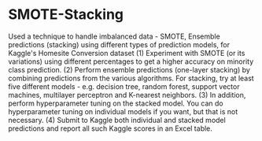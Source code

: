 # SMOTE-Stacking
Used a technique to handle imbalanced data - SMOTE, Ensemble predictions (stacking) using different types of prediction models, for Kaggle's Homesite Conversion dataset
(1) Experiment with SMOTE (or its variations) using different percentages to get a higher accuracy on minority class prediction.
(2) Perform ensemble predictions (one-layer stacking) by combining predictions from the various algorithms. For stacking, try at least five different models - e.g. decision tree, random forest, support vector machines, multilayer perceptron and K-nearest neighbors.
(3) In addition, perform hyperparameter tuning on the stacked model. You can do hyperparameter tuning on individual models if you want, but that is not necessary.
(4) Submit to Kaggle both individual and stacked model predictions and report all such Kaggle scores in an Excel table.
